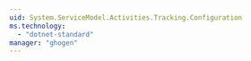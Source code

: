 ```yaml
---
uid: System.ServiceModel.Activities.Tracking.Configuration
ms.technology: 
  - "dotnet-standard"
manager: "ghogen"
---
```

